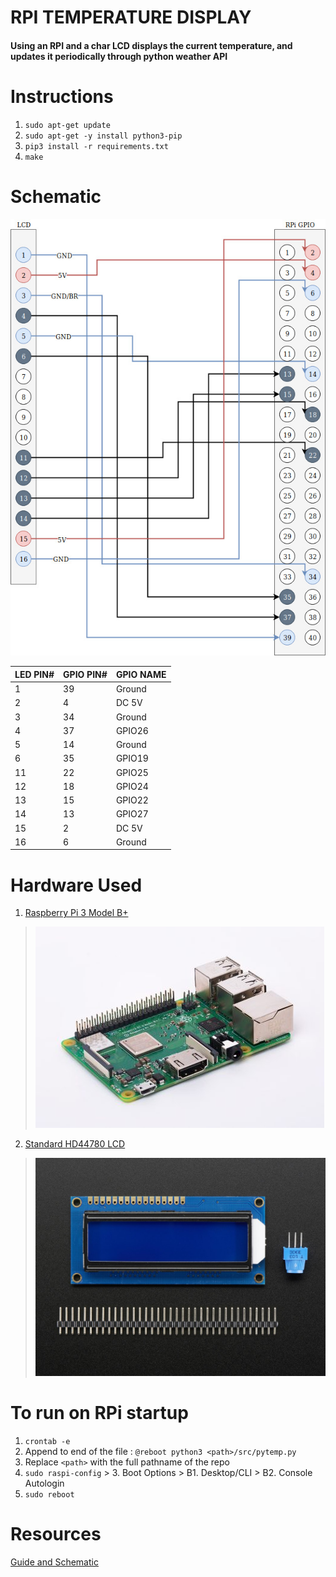 # RPI TEMPERATURE DISPLAY 
#### Using an RPI and a char LCD displays the current temperature, and updates it periodically through python weather API

# Instructions
1. `sudo apt-get update`
2. `sudo apt-get -y install python3-pip`
3. `pip3 install -r requirements.txt`
4. `make`

# Schematic
![Circuit](./res/img/circuit.jpg)

| LED PIN# | GPIO PIN# | GPIO NAME |
|----------|-----------|-----------|
| 1        | 39        | Ground    |
| 2        | 4         | DC 5V     |
| 3        | 34        | Ground    |
| 4        | 37        | GPIO26    |
| 5        | 14        | Ground    |
| 6        | 35        | GPIO19    |
| 11       | 22        | GPIO25    |
| 12       | 18        | GPIO24    |
| 13       | 15        | GPIO22    |
| 14       | 13        | GPIO27    |
| 15       | 2         | DC 5V     |
| 16       |  6        | Ground    |

# Hardware Used
1. [Raspberry Pi 3 Model B+](https://www.raspberrypi.org/products/raspberry-pi-3-model-b-plus/)
>  ![Raspberry Pi 3 Model B+](./res/img/rpi3_bplus.jpg)
2. [Standard HD44780 LCD](https://www.adafruit.com/product/181)
>  ![Standard HD44780 LCD](./res/img/lcd_16x2.jpg)

# To run on RPi startup
1. `crontab -e`
2. Append to end of the file : `@reboot python3 <path>/src/pytemp.py`
3. Replace `<path>` with the full pathname of the repo
4. `sudo raspi-config` > 3. Boot Options > B1. Desktop/CLI > B2. Console Autologin
5. `sudo reboot`


# Resources
[Guide and Schematic ](https://learn.adafruit.com/character-lcds/python-circuitpython)
